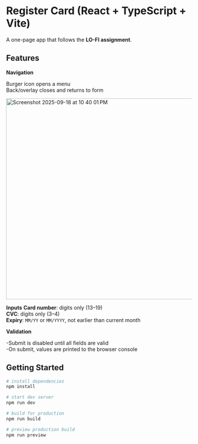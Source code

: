 # Register Card (React + TypeScript + Vite)

A one-page app that follows the **LO-FI assignment**.


## Features

**Navigation**

Burger icon opens a menu  
Back/overlay closes and returns to form  

<img width="695" height="546" alt="Screenshot 2025-09-18 at 10 40 01 PM" src="https://github.com/user-attachments/assets/b7595677-6d2f-417c-84c6-e0720a54d24d" />


**Inputs**
**Card number**: digits only (13–19)  
**CVC**: digits only (3–4)  
**Expiry**: `MM/YY` or `MM/YYYY`, not earlier than current month  

**Validation**

-Submit is disabled until all fields are valid  
-On submit, values are printed to the browser console  

## Getting Started

```bash
# install dependencies
npm install

# start dev server
npm run dev

# build for production
npm run build

# preview production build
npm run preview
